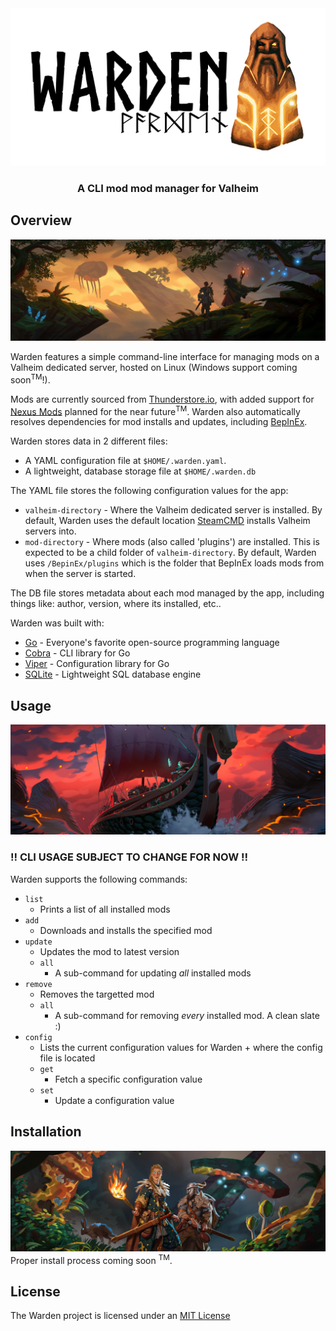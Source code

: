 <div align="center">
  <img 
    alt="Warden"
    src="./images/warden-logo.png"/>
</div>

<h3 align="center">
	A CLI mod mod manager for Valheim
</h3>

## Overview
![overview-header](./images/mislands-gjall.jpeg)

Warden features a simple command-line interface for managing mods on a Valheim dedicated server, hosted on Linux (Windows support coming soon<sup>TM</sup>!).

Mods are currently sourced from [Thunderstore.io](https://thunderstore.io/), with added support for [Nexus Mods](https://www.nexusmods.com/) planned for the near future<sup>TM</sup>. Warden also automatically resolves dependencies for mod installs and updates, including [BepInEx](https://github.com/BepInEx/BepInEx).

Warden stores data in 2 different files:
- A YAML configuration file at `$HOME/.warden.yaml`.
- A lightweight, database storage file at `$HOME/.warden.db`

The YAML file stores the following configuration values for the app:
- `valheim-directory` - Where the Valheim dedicated server is installed. By default, Warden uses the default location [SteamCMD](https://developer.valvesoftware.com/wiki/SteamCMD) installs Valheim servers into.
- `mod-directory` - Where mods (also called 'plugins') are installed. This is expected to be a child folder of `valheim-directory`. By default, Warden uses `/BepinEx/plugins` which is the folder that BepInEx loads mods from when the server is started.

The DB file stores metadata about each mod managed by the app, including things like: author, version, where its installed, etc..

Warden was built with:
- [Go](https://github.com/golang/go) - Everyone's favorite open-source programming language
- [Cobra](https://github.com/spf13/cobra) - CLI library for Go
- [Viper](https://github.com/spf13/viper) - Configuration library for Go
- [SQLite](https://www.sqlite.org/) - Lightweight SQL database engine

## Usage
![usage-banner](./images/ashlands-drakkar.png)

### :bangbang: CLI USAGE SUBJECT TO CHANGE FOR NOW :bangbang:

Warden supports the following commands:
- `list`
    - Prints a list of all installed mods
- `add`
    - Downloads and installs the specified mod
- `update`
    - Updates the mod to latest version
    - `all`
        - A sub-command for updating *all* installed mods
- `remove`
    - Removes the targetted mod
    - `all`
        - A sub-command for removing *every* installed mod. A clean slate :)
- `config`
    - Lists the current configuration values for Warden + where the config file is located
    - `get`
        - Fetch a specific configuration value
    - `set`
        - Update a configuration value

## Installation
![installation-banner](./images/mistlands-exploration.png)
Proper install process coming soon <sup>TM</sup>.

## License

The Warden project is licensed under an [MIT License](./LICENSE)